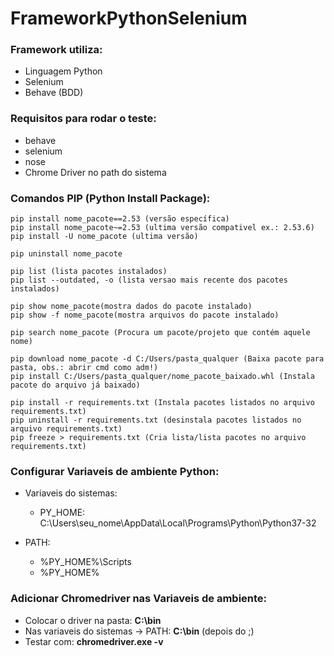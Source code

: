 # FrameworkPythonSelenium

### Framework utiliza:
- Linguagem Python
- Selenium
- Behave (BDD)

### Requisitos para rodar o teste:
- behave
- selenium
- nose
- Chrome Driver no path do sistema

### Comandos PIP (Python Install Package):

    pip install nome_pacote==2.53 (versão específica)
    pip install nome_pacote~=2.53 (ultima versão compativel ex.: 2.53.6)
    pip install -U nome_pacote (ultima versão)
    
    pip uninstall nome_pacote

    pip list (lista pacotes instalados)	
    pip list --outdated, -o (lista versao mais recente dos pacotes instalados)	

    pip show nome_pacote(mostra dados do pacote instalado)
    pip show -f nome_pacote(mostra arquivos do pacote instalado)
    
    pip search nome_pacote (Procura um pacote/projeto que contém aquele nome)

    pip download nome_pacote -d C:/Users/pasta_qualquer (Baixa pacote para pasta, obs.: abrir cmd como adm!)
    pip install C:/Users/pasta_qualquer/nome_pacote_baixado.whl (Instala pacote do arquivo já baixado)

    pip install -r requirements.txt (Instala pacotes listados no arquivo requirements.txt)
    pip uninstall -r requirements.txt (desinstala pacotes listados no arquivo requirements.txt)	
    pip freeze > requirements.txt (Cria lista/lista pacotes no arquivo requirements.txt)

### Configurar Variaveis de ambiente Python:

- Variaveis do sistemas:
    - PY_HOME: C:\Users\seu_nome\AppData\Local\Programs\Python\Python37-32

- PATH:
    - %PY_HOME%\Scripts
    - %PY_HOME%
        
### Adicionar Chromedriver nas Variaveis de ambiente:
    
- Colocar o driver na pasta: __C:\bin__
- Nas variaveis do sistemas -> PATH: __C:\bin__ (depois do ;) 
- Testar com: __chromedriver.exe -v__
